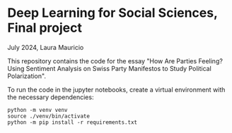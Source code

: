# Deep Learning for Social Sciences, Final project
July 2024, Laura Mauricio

This repository contains the code for the essay "How Are Parties Feeling? Using Sentiment Analysis on Swiss Party Manifestos to Study Political Polarization".

To run the code in the jupyter notebooks, create a virtual environment with the necessary dependencies:

```shell
python -m venv venv
source ./venv/bin/activate
python -m pip install -r requirements.txt
```

